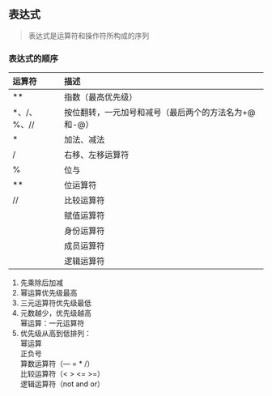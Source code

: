 ## 表达式

> 表达式是运算符和操作符所构成的序列

### 表达式的顺序
| 运算符          | 描述                                                 |
|:--------------- |:---------------------------------------------------- |
| **              | 指数（最高优先级）                                   |
| \*、\/、%、\/\/ | 按位翻转，一元加号和减号（最后两个的方法名为+@和-@） |
| *               | 加法、减法                                           |
| /               | 右移、左移运算符                                     |
| %               | 位与                                                 |
| **              | 位运算符                                             |
| //              | 比较运算符                                           |
|                 | 赋值运算符                                           |
|                 | 身份运算符                                           |
|                 | 成员运算符                                           |
|                 | 逻辑运算符                                                     |



1.  先乘除后加减
2.  幂运算优先级最高
3.  三元运算符优先级最低
4.  元数越少，优先级越高  
    幂运算：一元运算符
5.  优先级从高到低排列：  
    幂运算  
    正负号  
    算数运算符（— = * /）  
    比较运算符（< > <= >=）  
    逻辑运算符（not and or）


